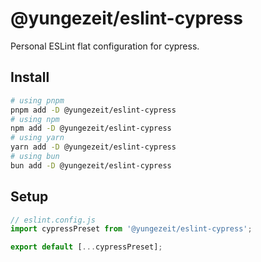 # @yungezeit/eslint-cypress

Personal ESLint flat configuration for cypress.

## Install

```bash
# using pnpm
pnpm add -D @yungezeit/eslint-cypress
# using npm
npm add -D @yungezeit/eslint-cypress
# using yarn
yarn add -D @yungezeit/eslint-cypress
# using bun
bun add -D @yungezeit/eslint-cypress
```

## Setup

```js
// eslint.config.js
import cypressPreset from '@yungezeit/eslint-cypress';

export default [...cypressPreset];
```